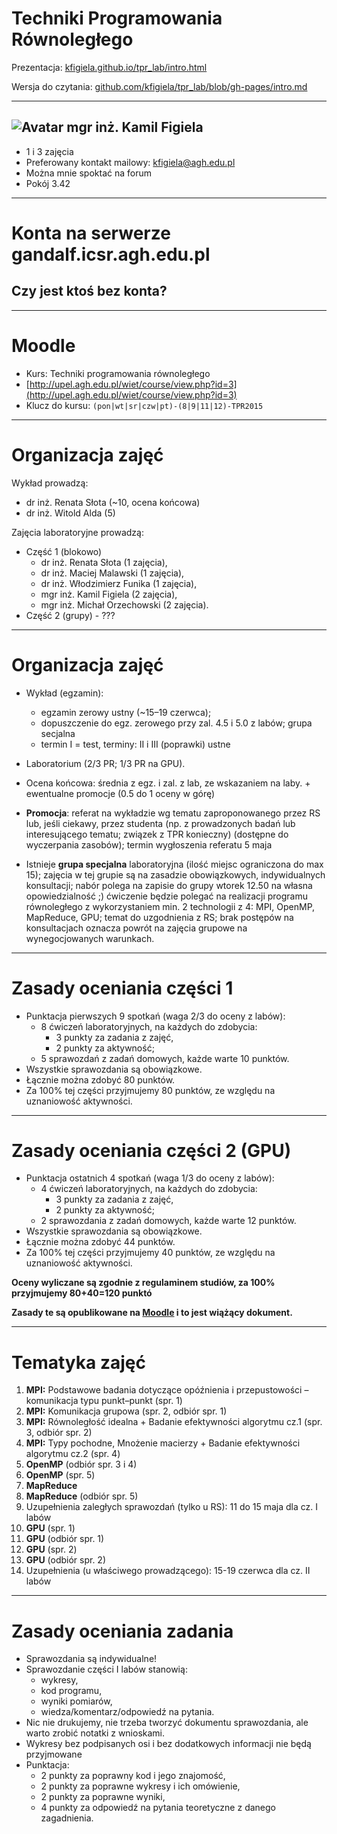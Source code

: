<!-- class: center, middle, inverse -->

# Techniki Programowania Równoległego

Prezentacja: [kfigiela.github.io/tpr_lab/intro.html](http://kfigiela.github.io/tpr_lab/intro.html)

Wersja do czytania: [github.com/kfigiela/tpr_lab/blob/gh-pages/intro.md](https://github.com/kfigiela/tpr_lab/blob/gh-pages/intro.md)

---
<!-- class: middle -->

## ![Avatar](http://olorin.info/av/av120.jpg) mgr inż. Kamil Figiela

* 1 i 3 zajęcia 
* Preferowany kontakt mailowy: [kfigiela@agh.edu.pl](mailto:kfigiela@agh.edu.pl)
* Można mnie spoktać na forum
* Pokój 3.42

---
<!-- class: center, middle -->

# Konta na serwerze gandalf.icsr.agh.edu.pl

## Czy jest ktoś bez konta?

---
<!-- class: middle -->

# Moodle

* Kurs: Techniki programowania równoległego
* [http://upel.agh.edu.pl/wiet/course/view.php?id=3](http://upel.agh.edu.pl/wiet/course/view.php?id=3)
* Klucz do kursu: `(pon|wt|sr|czw|pt)-(8|9|11|12)-TPR2015`

---
<!-- class: middle -->

# Organizacja zajęć

Wykład prowadzą:

* dr inż. Renata Słota (~10, ocena końcowa)
* dr inż. Witold Alda (5)

Zajęcia laboratoryjne prowadzą:

* Część 1 (blokowo)
  * dr inż. Renata Słota (1 zajęcia),
  * dr inż. Maciej Malawski (1 zajęcia),
  * dr inż. Włodzimierz Funika (1 zajęcia),
  * mgr inż. Kamil Figiela (2 zajęcia),
  * mgr inż. Michał Orzechowski (2 zajęcia).
* Część 2 (grupy) - ???

---
# Organizacja zajęć

* Wykład (egzamin):
  * egzamin zerowy ustny (~15–19 czerwca);
  * dopuszczenie do egz. zerowego przy zal. 4.5 i  5.0 z labów; grupa secjalna
  * termin I = test, terminy: II i III (poprawki) ustne
* Laboratorium (2/3 PR; 1/3 PR na GPU).
* Ocena końcowa: średnia z egz. i zal. z lab, ze wskazaniem na laby. + ewentualne promocje (0.5 do 1 oceny w górę)

* **Promocja**: referat na wykładzie wg tematu zaproponowanego przez RS lub, jeśli ciekawy, przez studenta (np. z prowadzonych  badań lub interesującego tematu; związek z TPR konieczny) (dostępne do wyczerpania zasobów); termin wygłoszenia referatu 5 maja
* Istnieje **grupa specjalna** laboratoryjna (ilość miejsc ograniczona do max 15); zajęcia w tej grupie są na zasadzie obowiązkowych,  indywidualnych konsultacji; nabór polega na zapisie do grupy wtorek 12.50 na własna opowiedzialność ;) ćwiczenie będzie polegać na realizacji programu równoległego z wykorzystaniem min. 2 technologii z 4: MPI, OpenMP, MapReduce, GPU; temat do uzgodnienia z RS; brak postępów na konsultacjach oznacza powrót na zajęcia grupowe na wynegocjowanych warunkach.


---

# Zasady oceniania części 1

* Punktacja pierwszych 9 spotkań (waga 2/3 do oceny z labów):
  * 8 ćwiczeń laboratoryjnych, na każdych do zdobycia:
    * 3 punkty za zadania z zajęć,
    * 2 punkty za aktywność;
  * 5 sprawozdań z zadań domowych, każde warte 10 punktów.
* Wszystkie sprawozdania są obowiązkowe.
* Łącznie można zdobyć 80 punktów.
* Za 100% tej części przyjmujemy 80 punktów, ze względu na uznaniowość aktywności.

---

# Zasady oceniania części 2 (GPU)

* Punktacja ostatnich 4 spotkań (waga 1/3 do oceny z labów):
  * 4 ćwiczeń laboratoryjnych, na każdych do zdobycia:
    * 3 punkty za zadania z zajęć,
    * 2 punkty za aktywność;
  * 2 sprawozdania z zadań domowych, każde warte 12 punktów.
* Wszystkie sprawozdania są obowiązkowe.
* Łącznie można zdobyć 44 punktów.
* Za 100% tej części przyjmujemy 40 punktów, ze względu na uznaniowość aktywności.

**Oceny wyliczane są zgodnie z regulaminem studiów, za 100% przyjmujemy 80+40=120 punktó**

**Zasady te są opublikowane na [Moodle](http://upel.agh.edu.pl/wiet/pluginfile.php/13641/mod_resource/content/1/zasady-2015.pdf) i to jest wiążący dokument.**

---
# Tematyka zajęć

1. **MPI:** Podstawowe badania dotyczące opóźnienia i przepustowości – komunikacja typu punkt–punkt (spr. 1)
1. **MPI:** Komunikacja grupowa (spr. 2, odbiór spr. 1) 
1. **MPI:** Równoległość idealna + Badanie efektywności algorytmu cz.1 (spr. 3, odbiór spr. 2)
1. **MPI:** Typy pochodne, Mnożenie macierzy + Badanie efektywności algorytmu cz.2 (spr. 4)
1. **OpenMP** (odbiór spr. 3 i 4)
1. **OpenMP** (spr. 5) 
1. **MapReduce**
1. **MapReduce** (odbiór spr. 5)
1. Uzupełnienia zaległych sprawozdań  (tylko u RS): 11 do 15 maja dla cz. I labów
1. **GPU** (spr. 1)
1. **GPU** (odbiór spr. 1)
1. **GPU** (spr. 2)
1. **GPU** (odbiór spr. 2)
1. Uzupełnienia (u właściwego prowadzącego): 15-19 czerwca dla cz. II labów

---
# Zasady oceniania zadania

* Sprawozdania są indywidualne!
* Sprawozdanie części I labów stanowią:
  * wykresy,
  * kod programu,
  * wyniki pomiarów,
  * wiedza/komentarz/odpowiedź na pytania.
* Nic nie drukujemy, nie trzeba tworzyć dokumentu sprawozdania, ale warto zrobić notatki z wnioskami.
* Wykresy bez podpisanych osi i bez dodatkowych informacji nie będą przyjmowane
* Punktacja:
  * 2 punkty za poprawny kod i jego znajomość,
  * 2 punkty za poprawne wykresy i ich omówienie,
  * 2 punkty za poprawne wyniki,
  * 4 punkty za odpowiedź na pytania teoretyczne z danego zagadnienia.

<!-- ---

# Konta na serwerach Cyfronetu/PLGrid/Zeus

1. http://plgrid.pl › Rejestracja
2. Należy podać:
    * Typ: Użytkownik
    * Opiekun: Renata Słota
    * Nr OPI opiekuna: 93749
    * Nasz typ OPI: podopieczny
    * Temat badań: AGH. Techniki Programowania Równoległego
3. Po aktywacji konta na [http://portal.plgrid.pl/](http://portal.plgrid.pl/) należy aktywować:
    * Dostęp do UI - Cyfronet
    * Dostęp do klastra ZEUS
3. `ssh login@ui.cyfronet.pl`
4. HowTo: [https://docs.cyfronet.pl/display/PLGDoc/Dokumentacja+PL-Grid](https://docs.cyfronet.pl/display/PLGDoc/Dokumentacja+PL-Grid) -->